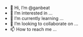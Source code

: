 - 👋 Hi, I’m @ganbeat
- 👀 I’m interested in ...
- 🌱 I’m currently learning ...
- 💞️ I’m looking to collaborate on ...
- 📫 How to reach me ...

<!---
ganbeat/ganbeat is a ✨ special ✨ repository because its `README.md` (this file) appears on your GitHub profile.
You can click the Preview link to take a look at your changes.
--->
